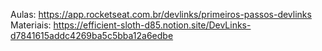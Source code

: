 Aulas: https://app.rocketseat.com.br/devlinks/primeiros-passos-devlinks
Materiais: https://efficient-sloth-d85.notion.site/DevLinks-d7841615addc4269ba5c5bba12a6edbe